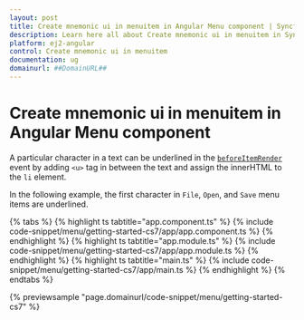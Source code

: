 ```yaml
---
layout: post
title: Create mnemonic ui in menuitem in Angular Menu component | Syncfusion
description: Learn here all about Create mnemonic ui in menuitem in Syncfusion Angular Menu component of Syncfusion Essential JS 2 and more.
platform: ej2-angular
control: Create mnemonic ui in menuitem 
documentation: ug
domainurl: ##DomainURL##
---
```


# Create mnemonic ui in menuitem in Angular Menu component

A particular character in a text can be underlined in the [`beforeItemRender`](https://ej2.syncfusion.com/angular/documentation/api/menu#beforeitemrender) event by adding `<u>` tag in between the text and assign the innerHTML to the `li` element.

In the following example, the first character in `File`, `Open`, and `Save` menu items are underlined.

{% tabs %}
{% highlight ts tabtitle="app.component.ts" %}
{% include code-snippet/menu/getting-started-cs7/app/app.component.ts %}
{% endhighlight %}
{% highlight ts tabtitle="app.module.ts" %}
{% include code-snippet/menu/getting-started-cs7/app/app.module.ts %}
{% endhighlight %}
{% highlight ts tabtitle="main.ts" %}
{% include code-snippet/menu/getting-started-cs7/app/main.ts %}
{% endhighlight %}
{% endtabs %}
  
{% previewsample "page.domainurl/code-snippet/menu/getting-started-cs7" %}

